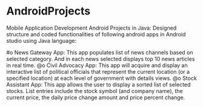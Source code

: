 # AndroidProjects

Mobile Application Development Android Projects in Java:
Designed structure and coded functionalities of following android apps in Android studio using Java language:

#o News Gateway App: This app populates list of news channels based on selected category. And in each news selected displays top 10 news articles in real time.
@o Civil Advocacy App: This app will acquire and display an interactive list of political officials that represent the current location (or a specified location) at each level of government with details views.
@o Stock Assistant App: This app allows the user to display a sorted list of selected stocks. List entries include the stock symbol (and company name), the current price, the daily price change amount and price percent change.
